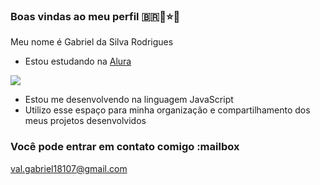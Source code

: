 ### **Boas vindas ao meu perfil** 🇧🇷👼⭐🥇

Meu nome é Gabriel da Silva Rodrigues 

- Estou estudando na [Alura](https://www.alura.com.br)

![](https://media1.tenor.com/m/HDXV9N8cwC8AAAAC/demon-slayer-kimetsu-no-yaiba.gif)

- Estou me desenvolvendo na linguagem JavaScript
- Utilizo esse espaço para minha organização e compartilhamento dos meus projetos desenvolvidos

### Você pode entrar em contato comigo :mailbox

val.gabriel18107@gmail.com 


